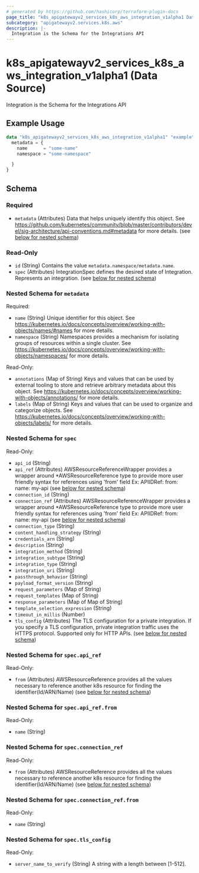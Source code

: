 ```yaml
---
# generated by https://github.com/hashicorp/terraform-plugin-docs
page_title: "k8s_apigatewayv2_services_k8s_aws_integration_v1alpha1 Data Source - terraform-provider-k8s"
subcategory: "apigatewayv2.services.k8s.aws"
description: |-
  Integration is the Schema for the Integrations API
---
```


# k8s_apigatewayv2_services_k8s_aws_integration_v1alpha1 (Data Source)

Integration is the Schema for the Integrations API

## Example Usage

```terraform
data "k8s_apigatewayv2_services_k8s_aws_integration_v1alpha1" "example" {
  metadata = {
    name      = "some-name"
    namespace = "some-namespace"

  }
}
```

<!-- schema generated by tfplugindocs -->
## Schema

### Required

- `metadata` (Attributes) Data that helps uniquely identify this object. See https://github.com/kubernetes/community/blob/master/contributors/devel/sig-architecture/api-conventions.md#metadata for more details. (see [below for nested schema](#nestedatt--metadata))

### Read-Only

- `id` (String) Contains the value `metadata.namespace/metadata.name`.
- `spec` (Attributes) IntegrationSpec defines the desired state of Integration.  Represents an integration. (see [below for nested schema](#nestedatt--spec))

<a id="nestedatt--metadata"></a>
### Nested Schema for `metadata`

Required:

- `name` (String) Unique identifier for this object. See https://kubernetes.io/docs/concepts/overview/working-with-objects/names/#names for more details.
- `namespace` (String) Namespaces provides a mechanism for isolating groups of resources within a single cluster. See https://kubernetes.io/docs/concepts/overview/working-with-objects/namespaces/ for more details.

Read-Only:

- `annotations` (Map of String) Keys and values that can be used by external tooling to store and retrieve arbitrary metadata about this object. See https://kubernetes.io/docs/concepts/overview/working-with-objects/annotations/ for more details.
- `labels` (Map of String) Keys and values that can be used to organize and categorize objects. See https://kubernetes.io/docs/concepts/overview/working-with-objects/labels/ for more details.


<a id="nestedatt--spec"></a>
### Nested Schema for `spec`

Read-Only:

- `api_id` (String)
- `api_ref` (Attributes) AWSResourceReferenceWrapper provides a wrapper around *AWSResourceReference type to provide more user friendly syntax for references using 'from' field Ex: APIIDRef:  from: name: my-api (see [below for nested schema](#nestedatt--spec--api_ref))
- `connection_id` (String)
- `connection_ref` (Attributes) AWSResourceReferenceWrapper provides a wrapper around *AWSResourceReference type to provide more user friendly syntax for references using 'from' field Ex: APIIDRef:  from: name: my-api (see [below for nested schema](#nestedatt--spec--connection_ref))
- `connection_type` (String)
- `content_handling_strategy` (String)
- `credentials_arn` (String)
- `description` (String)
- `integration_method` (String)
- `integration_subtype` (String)
- `integration_type` (String)
- `integration_uri` (String)
- `passthrough_behavior` (String)
- `payload_format_version` (String)
- `request_parameters` (Map of String)
- `request_templates` (Map of String)
- `response_parameters` (Map of Map of String)
- `template_selection_expression` (String)
- `timeout_in_millis` (Number)
- `tls_config` (Attributes) The TLS configuration for a private integration. If you specify a TLS configuration, private integration traffic uses the HTTPS protocol. Supported only for HTTP APIs. (see [below for nested schema](#nestedatt--spec--tls_config))

<a id="nestedatt--spec--api_ref"></a>
### Nested Schema for `spec.api_ref`

Read-Only:

- `from` (Attributes) AWSResourceReference provides all the values necessary to reference another k8s resource for finding the identifier(Id/ARN/Name) (see [below for nested schema](#nestedatt--spec--api_ref--from))

<a id="nestedatt--spec--api_ref--from"></a>
### Nested Schema for `spec.api_ref.from`

Read-Only:

- `name` (String)



<a id="nestedatt--spec--connection_ref"></a>
### Nested Schema for `spec.connection_ref`

Read-Only:

- `from` (Attributes) AWSResourceReference provides all the values necessary to reference another k8s resource for finding the identifier(Id/ARN/Name) (see [below for nested schema](#nestedatt--spec--connection_ref--from))

<a id="nestedatt--spec--connection_ref--from"></a>
### Nested Schema for `spec.connection_ref.from`

Read-Only:

- `name` (String)



<a id="nestedatt--spec--tls_config"></a>
### Nested Schema for `spec.tls_config`

Read-Only:

- `server_name_to_verify` (String) A string with a length between [1-512].
